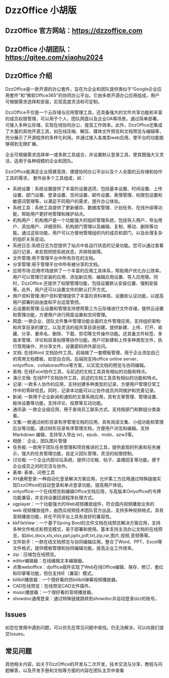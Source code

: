 # DzzOffice 小胡版
## DzzOffice 官方网站：https://dzzoffice.com
## DzzOffice 小胡团队：https://gitee.com/xiaohu2024
## DzzOffice 介绍
DzzOffice是一款开源的办公套件，旨在为企业和团队提供类似于“Google企业应用套件”和“微软Office365”的协同办公平台。它由多款开源办公应用组成，用户可根据需求选择和安装，实现高度灵活和可定制。

DzzOffice不仅是一个云存储与应用管理工具，还具备强大的文件共享功能和丰富的成员权限管理，可以用于个人、团队网盘以及企业OA等场景。通过简单部署，可接入多种云存储，实现在线协同办公，提高工作效率。此外，DzzOffice还集成了大量的其他开源工具，如在线压缩、解压、媒体文件预览和文档预览与编辑等，充分展示了开源程序的多样化利用。并通过接入各类型web应用，使平台的功能能够得到无限扩展。

企业可根据需求选择单一或多款工具组合，并设置默认登录工具，使其既强大又灵活，适用于各种规模的企业和团队。

DzzOffice能满足企业搭建高效、便捷协同办公平台以及个人全面的云存储和协作工具的需求。
套件由多个工具组成，如：
- 系统设置：系统设置提供了丰富的设置选项，包括基本设置、时间设置、上传设置、部门设置、登录设置、空间设置、邮件设置、表情管理、权限包设置和敏感词管理等，以满足不同用户的需求，提升办公体验。
- 系统工具：系统工具提供了更新缓存、数据库管理、计划任务、在线升级等功能，帮助用户更好地管理和维护站点。
- 机构用户：机构用户是一个功能强大的组织管理系统，包括导入用户、导出用户、添加用户、详细资料、机构部门管理以及编辑、复制、移动、删除等功能。通过这些功能，用户可以方便地管理组织内的成员和部门，以及处理复杂的组织关系变动。
- 系统日志:系统日志为您提供了站点中各运行状态的记录功能。您可以通过查看运行记录，来宏观把控系统状态，并排除故障。
- 文件管理:用于管理平台中所有存在的文档。
- 分享管理:用于管理平台中所有被分享的文档。
- 应用市场:应用市场提供了一个丰富的应用工具体系，帮助用户优化办公效率。用户可以管理已安装的应用、添加新应用、编辑应用设置、导入应用等。同时，DzzOffice 还提供了权限管理功能，包括设置默认安装位置、强制安装等。此外，用户还可以设置文件的默认打开方式。
- 用户资料管理:用户资料管理提供了丰富的资料审核、设置和认证功能，以提高用户部署的自由度和平台运营管控。
- 云设置和管理:云设置和管理支持使用第三方云存储进行文件存储，提供云设置和管理功能，方便用户进行网盘设置和空间管理。
- 网盘: 一款企业、团队文件集中管理功能全面的文件管理应用，支持组织架构和共享目录的建立，以及灵活的组共享目录创建。提供新建、上传、打开、收藏、分享、重命名、删除、下载、剪切等文件操作功能。还具备文件标签、多版本管理、评论和目录权限等协作功能。用户可新建和上传多种类型文件，执行常用操作，并分享文件，设置密码供外部访问。
- 文档: 在线Word 文档协作工具。前端做了一套模板管理，用于企业添加自己的常用文档模板，如空白合同。后端则支持office online server、onlyoffice、collaboraoffice等方案，以实现文档的预览与协同编辑。
- 表格: 在线Excel协作工具，与前述的文档工具具有相似的功能和特点。
- 演示文稿: 在线PPT文档协作工具，前述的文档工具具有相似的功能和特点。
- 记录: 一款多人协作的应用，支持创建多种类型的记录，方便用户管理日常工作中的零碎信息。同时，记录本功能可以让协作成员共同维护和完善记录。
- 新闻: 一款用于企业新闻和通知的文章系统应用，具有文章管理、管理设置、板块设置等功能，支持评论、投票等互动功能。
- 通讯录: 一款企业级应用，用于查询员工联系方式，支持按部门和群组分类查看。
- 文集:一款通过树形目录有序管理文档的应用，具有阅读文集、小组功能和管理后台等功能。通过树形目录有序管理文档，方便用户浏览和编辑。支持 Markdown 编辑，支持导入导出 txt，epub、mobi、azw3等。
- 相册： 企业，团队图片管理
- 任务板: 一款用于团队任务管理和项目推进的工具，提供直观的列表和任务展示，强大的任务管理功能，自定义团队管理，灵活的权限控制。
- 讨论板: 一个企业内部论坛系统，提供讨论板、帖子、盖楼回复等功能，便于企业成员之间的交流与协作。
- 表单: 表单，问卷工具
- XH通用登录:一种自动化登录解决方案应用，允许第三方应用通过特殊链接实现DzzOffice的自动登录和单点登录功能，提高用户体验。
- onlyoffice:一个在线预览和编辑Office文档应用，与高版本Onlyoffice的令牌功能兼容，并支持设置回调程序处理方式。
- xgplayer：一个功能强大的Web视频播放组件，符合国内视频播放业务的 web 视频播放组件，由西瓜视频技术团队官方出品，支持多种视频格式，具有音频播放功能，并在不同平台上具有良好的兼容性。
- kkFileView：一个基于Spring Boot的文件文档在线预览解决方案应用，支持多种文件格式和预览模式，易于部署和使用。基本支持主流办公文档的在线预览，如doc,docx,xls,xlsx,ppt,pptx,pdf,txt,zip,rar,图片,视频,音频等等。
- 文件助手：一款在线文档预览与协同编辑应用，整合了Word、PPT、Excel等文件格式，提供模板管理和协同编辑功能，提高企业工作效率。
- zip：压缩包在线预览。
- editor编辑器：在线编辑文本编辑器。
- 点聚weboffice：djoffice插件实现了Web在线Office编辑、保存、修订、套红和印章等功能，但仅支持IE（兼容）模式。
- bilibili播放器：一个很好看的仿bilibili弹幕视频播放器。
- CAD在线预览：在线预览CAD文件插件。
- music播放器：一个很好看的音频播放器。
- showdoc通用登录：通过特殊链接跳转到showdoc并自动登录dzz的账号。

## Issues

如您在使用中遇到问题，可以优先在常见问题中查找。仍无法解决，可以向我们提交Issues。

## 常见问题

其他相关内容，如关于DzzOffice的开发与二次开发，技术交流与分享，教程与问题解答，以及开发手册和文档等方面的内容在团队主页中查看
